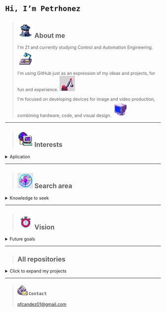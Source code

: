  # `Hi, I’m Petrhonez` 


> ## [![pc](anonw.png)](https://www.youtube.com/@petrhonezzz) About me
>
> I'm 21 and currently studying Control and Automation Engineering. ![img](lght.png)
> 
> I'm using GitHub just as an expression of my ideas and projects, for fun and experience. ![img](operw.png)
> 
> I'm focused on developing devices for image and video production, combining hardware, code, and visual design. ![img](bina.webp)

---
 
> ## ![i](pc-globe.gif) Interests
<details>
 <summary>Aplication</summary>
 
Motion amplification ![img](wcar.gif)
 
Camera technology and visual systems ![img](cntrl.png)
 
Microcontrollers and embedded systems for control ![img](chip.png)
 
Image sensors, old solar cells, LCDs, polarizing filters, and color usage in design ![img](colw.png)
</details>

---

> ## ![c](chock.webp) Search area
<details>
 <summary>Knowledge to seek</summary>
 
Visual perception in machines ![img](tyw.webp)

Reuse of analog tech in modern builds ![img](housefw.png)

How cameras interpret light and movement ![img](wcam.png)
</details>

---

> ## ![v](clk.gif) Vision
<details>

  <summary> Future goals </summary>

Apply automation and embedded tech to creative hardware ![img](onof.gif)
 
Build tools and devices that expand how we capture and process images ![img](wknif.png)
 
Projects and work on camera-oriented products for research, media, or industrial use ![img](ant.png)
</details>

---

> ## All repositories
 <details>

  <summary> Click to expand my projects</summary>
   
   
 </details>
 


---

> ### [![img](nww.png)](mailto:pfcandez01@gmail.com) `Contact`
>
> pfcandez01@gmail.com


